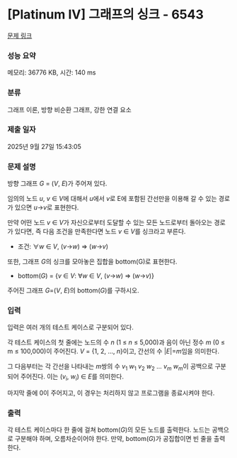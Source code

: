 # [Platinum IV] 그래프의 싱크 - 6543 

[문제 링크](https://www.acmicpc.net/problem/6543) 

### 성능 요약

메모리: 36776 KB, 시간: 140 ms

### 분류

그래프 이론, 방향 비순환 그래프, 강한 연결 요소

### 제출 일자

2025년 9월 27일 15:43:05

### 문제 설명

<p>방향 그래프 <em>G</em> = (<em>V</em>, <em>E</em>)가 주어져 있다.</p>

<p>임의의 노드 <em>u</em>, <em>v</em> ∈ <em>V</em>에 대해서 <em>u</em>에서 <em>v</em>로 E에 포함된 간선만을 이용해 갈 수 있는 경로가 있으면 <em>u</em>→<em>v</em>로 표현한다.</p>

<p>만약 어떤 노드 <em>v</em> ∈ <em>V</em>가 자신으로부터 도달할 수 있는 모든 노드로부터 돌아오는 경로가 있다면, 즉 다음 조건을 만족한다면 노드 <em>v</em> ∈ <em>V</em>를 싱크라고 부른다.</p>

<ul>
	<li>조건: ∀<em>w</em> ∈ <em>V</em>, (<em>v</em>→<em>w</em>) ⇒ (<em>w</em>→<em>v</em>)</li>
</ul>

<p>또한, 그래프 <em>G</em>의 싱크를 모아놓은 집합을 bottom(G)로 표현한다.</p>

<ul>
	<li>bottom(<em>G</em>) = {<em>v</em> ∈ <em>V</em>: ∀<em>w</em> ∈ <em>V</em>, (<em>v</em>→<em>w</em>) ⇒ (<em>w</em>→<em>v</em>)}</li>
</ul>

<p>주어진 그래프 <em>G</em>=(<em>V</em>, <em>E</em>)의 bottom(<em>G</em>)를 구하시오.</p>

### 입력 

 <p>입력은 여러 개의 테스트 케이스로 구분되어 있다.</p>

<p>각 테스트 케이스의 첫 줄에는 노드의 수 <em>n</em> (1 ≤ <em>n</em> ≤ 5,000)과 음이 아닌 정수 <em>m</em> (0 ≤ m ≤ 100,000)이 주어진다. <em>V</em> = {1, 2, ..., <em>n</em>}이고, 간선의 수 |<em>E</em>|=<em>m</em>임을 의미한다.</p>

<p>그 다음부터는 각 간선을 나타내는 <em>m</em>쌍의 수 <em>v</em><sub>1</sub> <em>w</em><sub>1</sub> <em>v</em><sub>2</sub> <em>w</em><sub>2</sub> ... <em>v<sub>m</sub></em> <em>w<sub>m</sub></em>이 공백으로 구분되어 주어진다. 이는 (<em>v<sub>i</sub></em>, <em>w<sub>i</sub></em>) ∈ <em>E</em>를 의미한다.</p>

<p>마지막 줄에 0이 주어지고, 이 경우는 처리하지 않고 프로그램을 종료시켜야 한다.</p>

### 출력 

 <p>각 테스트 케이스마다 한 줄에 걸쳐 bottom(<em>G</em>)의 모든 노드를 출력한다. 노드는 공백으로 구분해야 하며, 오름차순이어야 한다. 만약, bottom(<em>G</em>)가 공집합이면 빈 줄을 출력한다.</p>

